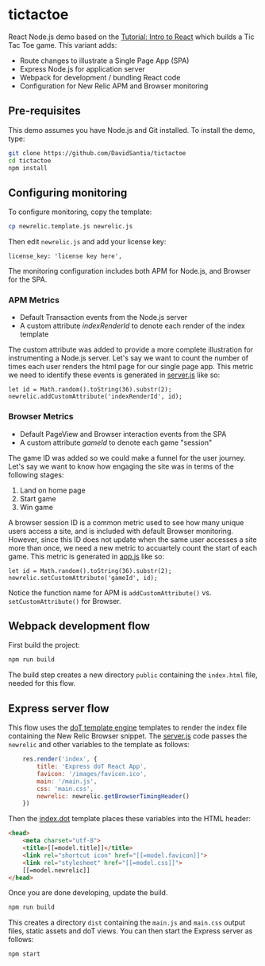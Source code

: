 # tictactoe
React Node.js demo based on the [Tutorial: Intro to React](https://reactjs.org/tutorial/tutorial.html) which builds a Tic Tac Toe game. This variant adds:
* Route changes to illustrate a Single Page App (SPA)
* Express Node.js for application server
* Webpack for development / bundling React code
* Configuration for New Relic APM and Browser monitoring

## Pre-requisites
This demo assumes you have Node.js and Git installed. To install the demo, type:
```sh
git clone https://github.com/DavidSantia/tictactoe
cd tictactoe
npm install
```

## Configuring monitoring
To configure monitoring, copy the template:
```sh
cp newrelic.template.js newrelic.js
```

Then edit `newrelic.js` and add your license key:
```
license_key: 'license key here',
```

The monitoring configuration includes both APM for Node.js, and Browser for the SPA.
### APM Metrics
* Default Transaction events from the Node.js server
* A custom attribute _indexRenderId_ to denote each render of the index template

The custom attribute was added to provide a more complete illustration for instrumenting a Node.js server. Let's say we want to count the number of times each user renders the html page for our single page app.  This metric we need to identify these events is generated in [server.js](https://github.com/TeonLucas/tictactoe/blob/master/src/server/server.js) like so:
```
let id = Math.random().toString(36).substr(2);
newrelic.addCustomAttribute('indexRenderId', id);
```

### Browser Metrics
* Default PageView and Browser interaction events from the SPA
* A custom attribute _gameId_ to denote each game "session"

The game ID was added so we could make a funnel for the user journey.  Let's say we want to know how engaging the site was in terms of the following stages:
1. Land on home page
2. Start game
3. Win game

A browser session ID is a common metric used to see how many unique users access a site, and is included with default Browser monitoring.  However, since this ID does not update when the same user accesses a site more than once, we need a new metric to accuartely count the start of each game. This metric is generated in [app.js](https://github.com/TeonLucas/tictactoe/blob/master/src/js/app.js) like so:
```
let id = Math.random().toString(36).substr(2);
newrelic.setCustomAttribute('gameId', id);
```

Notice the function name for APM is `addCustomAttribute()` vs. `setCustomAttribute()` for Browser.

## Webpack development flow
First build the project:
```sh
npm run build
```

The build step creates a new directory `public` containing the `index.html` file, needed for this flow.

## Express server flow
This flow uses the [doT template engine](https://www.npmjs.com/package/express-dot-engine) templates to render the index file containing the New Relic Browser snippet.
The [server.js](https://github.com/TeonLucas/tictactoe/blob/master/src/server/server.js) code passes the `newrelic` and other variables to the template as follows:
```js
    res.render('index', {
        title: 'Express doT React App',
        favicon: '/images/favicon.ico',
        main: '/main.js',
        css: 'main.css',
        newrelic: newrelic.getBrowserTimingHeader()
    })
```

Then the [index.dot](https://github.com/TeonLucas/tictactoe/blob/master/views/index.dot) template places these variables into the HTML header:
```html
<head>
    <meta charset="utf-8">
    <title>[[=model.title]]</title>
    <link rel="shortcut icon" href="[[=model.favicon]]">
    <link rel="stylesheet" href="[[=model.css]]">
    [[=model.newrelic]]
</head>
```

Once you are done developing, update the build.
```sh
npm run build
```

This creates a directory `dist` containing the `main.js` and `main.css` output files, static assets and doT views.  You can then start the Express server as follows:
```sh
npm start
```

